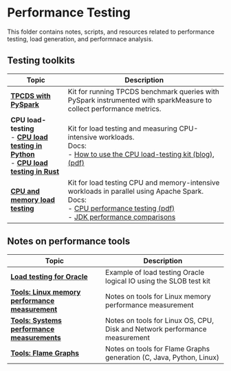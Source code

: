 # Performance Testing
This folder contains notes, scripts, and resources related to performance testing, load generation, and performnace analysis.

## Testing toolkits

| Topic                                                                                                                                                   | Description
|---------------------------------------------------------------------------------------------------------------------------------------------------------| -------------------------------------------------------------------------------------
| [**TPCDS with PySpark**](TPCDS_PySpark)                                                                                                                 | Kit for running TPCDS benchmark queries with PySpark instrumented with sparkMeasure to collect performance metrics.
| **CPU load-testing**<br/>- [**CPU load testing in Python**](Test_CPU_parallel_Python)<br/>- [**CPU load testing in Rust**](Test_CPU_parallel_Rust)<br/> | Kit for load testing and measuring CPU-intensive workloads.<br/> Docs: <br>- [How to use the CPU load-testing kit (blog)](https://db-blog.web.cern.ch/node/189), [(pdf)](https://canali.web.cern.ch/docs/CPU_Load_Testing_Database_Servers_April2023.pdf)
| [**CPU and memory load testing**](Spark_CPU_memory_load_testkit)                                                                                        | Kit for load testing CPU and memory-intensive workloads in parallel using Apache Spark. <br/> Docs: <br/>- [CPU performance testing (pdf)](https://canali.web.cern.ch/docs/Spark_CPU_and_memory_load_testing_HDP6_RAC55_May2023.pdf) <br/>- [JDK performance comparisons](Spark_CPU_memory_load_testkit/Test_JDKs) 


## Notes on performance tools
| Topic                                                                                                                                                   | Description
|---------------------------------------------------------------------------------------------------------------------------------------------------------| -------------------------------------------------------------------------------------
| [**Load testing for Oracle**](Oracle_load_testing_with_SLOB)                                                                                            | Example of load testing Oracle logical IO using the SLOB test kit
| [**Tools: Linux memory performance measurement**](Tools_Linux_Memory_Perf_Measure.md)                                                                   | Notes on tools for Linux memory performance measurement
| [**Tools: Systems performance measurements**](Tools_Linux_OS_CPU_Disk_Network.md)                                                                       | Notes on tools for Linux OS, CPU, Disk and Network performance measurement
| [**Tools: Flame Graphs**](Tools_FlameGraphs.md)                                                                                                         | Notes on tools for Flame Graphs generation (C, Java, Python, Linux)